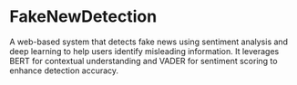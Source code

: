 # FakeNewDetection
 A web-based system that detects fake news using sentiment analysis and deep learning to help users identify misleading information. It leverages BERT for contextual understanding and VADER for sentiment scoring to enhance detection accuracy.
